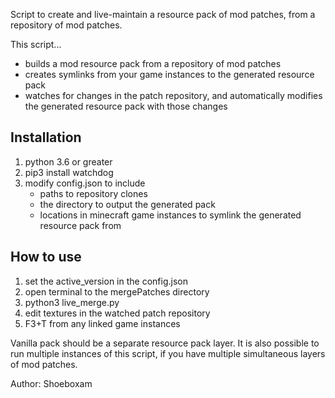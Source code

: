 Script to create and live-maintain a resource pack of mod patches, from a repository of mod patches.  

This script...  
- builds a mod resource pack from a repository of mod patches
- creates symlinks from your game instances to the generated resource pack
- watches for changes in the patch repository, and automatically modifies the generated resource pack with those changes

## Installation
1. python 3.6 or greater
2. pip3 install watchdog
3. modify config.json to include
    - paths to repository clones
    - the directory to output the generated pack
    - locations in minecraft game instances to symlink the generated resource pack from
    
## How to use
1. set the active_version in the config.json
2. open terminal to the mergePatches directory
3. python3 live_merge.py
4. edit textures in the watched patch repository
5. F3+T from any linked game instances

Vanilla pack should be a separate resource pack layer. 
It is also possible to run multiple instances of this script, if you have multiple simultaneous layers of mod patches. 

Author: Shoeboxam